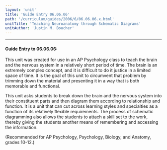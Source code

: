```yaml
---
layout: 'unit'
title: 'Guide Entry 06.06.06'
path: '/curriculum/guides/2006/6/06.06.06.x.html'
unitTitle: 'Teaching Neuroanatomy through Schematic Diagrams'
unitAuthor: 'Justin M. Boucher'
---
```


<body>
<hr/>
 <h4>
  Guide Entry to 06.06.06:
 </h4>
 <p>
  This unit was created for use in an AP Psychology class to teach the brain and the nervous system in a relatively short period of time. The brain is an extremely complex concept, and it is difficult to do it justice in a limited space of time. It is the goal of this unit to circumvent that problem by trimming down the material and presenting it in a way that is both memorable and functional.
 </p>
<p>
  This unit asks students to break down the brain and the nervous system into their constituent parts and then diagram them according to relationship and function. It is a unit that can cut across learning styles and specialties as a function of its relatively flexible requirements. The process of schematic diagramming also allows the students to attach a skill set to the work, thereby giving the students another means of remembering and accessing the information.
 </p>
<p>
  (Recommended for AP Psychology, Psychology, Biology, and Anatomy, grades 10-12.)
 </p>

</body>
